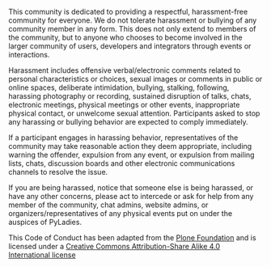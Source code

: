 This community is dedicated to providing a respectful, harassment-free community
for everyone.
We do not tolerate harassment or bullying of any community member in any form.
This does not only extend to members of the community, but to anyone who chooses
to become involved in the larger community of users, developers and integrators
through events or interactions.

Harassment includes offensive verbal/electronic comments related to personal
characteristics or choices, sexual images or comments in public or online spaces,
deliberate intimidation, bullying, stalking, following, harassing photography
or recording, sustained disruption of talks, chats, electronic meetings,
physical meetings or other events, inappropriate physical contact,
or unwelcome sexual attention.
Participants asked to stop any harassing or bullying behavior are expected to
comply immediately.

If a participant engages in harassing behavior, representatives of the community
may take reasonable action they deem appropriate, including warning the offender,
expulsion from any event, or expulsion from mailing lists, chats,
discussion boards and other electronic communications channels to resolve the issue.

If you are being harassed, notice that someone else is being harassed,
or have any other concerns, please act to intercede or ask for help from
any member of the community, chat admins, website admins, or
organizers/representatives of any physical events put on under
the auspices of PyLadies.

This Code of Conduct has been adapted from the
[Plone Foundation](https://plone.org/foundation/materials/foundation-resolutions/code-of-conduct)
and is licensed under a
[Creative Commons Attribution-Share Alike 4.0 International license](https://creativecommons.org/licenses/by-sa/4.0/)
